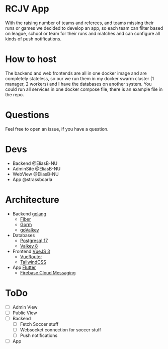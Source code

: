 # RCJV App

With the raising number of teams and referees,
and teams missing their runs or games we decided
to develop an app, so each team can filter based on
league, school or team for their runs and matches and 
can configure all kinds of push notifications.

# How to host
The backend and web frontends are all in one docker
image and are completely stateless, so our we run them
in my docker swarm cluster (1 manager, 2 workers) and
I have the databases on another system.
You could run all services in one docker compose file, there 
is an example file in the repo.

# Questions
Feel free to open an issue, if you have a question.

# Devs
 - Backend @EliasB-NU
 - AdminSite @EliasB-NU
 - WebView @EliasB-NU
 - App @strassbcarla

# Architecture

 - Backend [golang](https://go.dev)
   - [Fiber](https://gofiber.io/)
   - [Gorm](https://gorm.io)
   - [goValkey](https://github.com/valkey-io/valkey-go)
 - Databases
   - [Postgresql 17](https://www.postgresql.org/)
   - [Valkey 8](https://valkey.io/)
 - Frontend [VueJS 3](https://vuejs.org/)
   - [VueRouter](https://router.vuejs.org/)
   - [TailwindCSS](https://tailwindcss.com/)
 - App [Flutter](https://flutter.dev/)
   - [Firebase Cloud Messaging](https://firebase.google.com/docs/cloud-messaging)

# ToDo
 - [ ] Admin View
 - [ ] Public View
 - [ ] Backend
   - [ ] Fetch Soccer stuff
   - [ ] Websocket connection for soccer stuff
   - [ ] Push notifications
 - [ ] App
